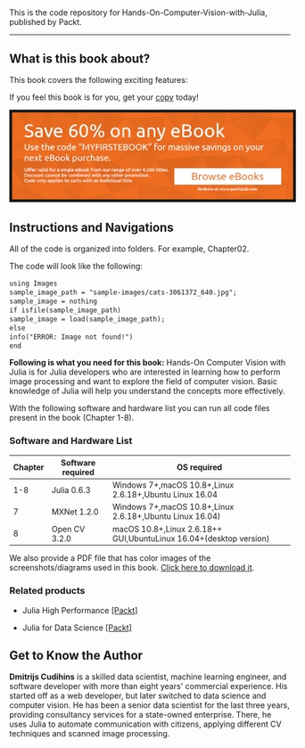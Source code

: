 # 

<a href="https://www.packtpub.com/application-development/hands-computer-vision-julia?utm_source=github&utm_medium=repository&utm_campaign="><img src="" alt="" height="256px" align="right"></a>

This is the code repository for Hands-On-Computer-Vision-with-Julia, published by Packt.

****

## What is this book about?

This book covers the following exciting features:


If you feel this book is for you, get your [copy](https://www.amazon.com/dp/1788998790) today!

<a href="https://www.packtpub.com/?utm_source=github&utm_medium=banner&utm_campaign=GitHubBanner"><img src="https://raw.githubusercontent.com/PacktPublishing/GitHub/master/GitHub.png" 
alt="https://www.packtpub.com/" border="5" /></a>

## Instructions and Navigations
All of the code is organized into folders. For example, Chapter02.

The code will look like the following:
```
using Images
sample_image_path = "sample-images/cats-3061372_640.jpg";
sample_image = nothing
if isfile(sample_image_path)
sample_image = load(sample_image_path);
else
info("ERROR: Image not found!")
end
```

**Following is what you need for this book:**
Hands-On Computer Vision with Julia is for Julia developers who are interested in learning how to perform image processing and want to explore the field of computer vision. Basic knowledge of Julia will help you understand the concepts more effectively.

With the following software and hardware list you can run all code files present in the book (Chapter 1-8).
### Software and Hardware List
| Chapter  | Software required                   | OS required                        |
| -------- | ------------------------------------| -----------------------------------|
| 1-8      | Julia 0.6.3                     | Windows 7+,macOS 10.8+,Linux 2.6.18+,Ubuntu Linux 16.04 |
| 7       | MXNet 1.2.0            | Windows 7+,macOS 10.8+,Linux 2.6.18+,Ubuntu Linux 16.04) |
| 8        | Open CV 3.2.0            | macOS 10.8+,Linux 2.6.18++ GUI,UbuntuLinux 16.04+(desktop version) |


We also provide a PDF file that has color images of the screenshots/diagrams used in this book. [Click here to download it](https://www.packtpub.com/sites/default/files/downloads/HandsOnComputerVisionwithJulia_ColorImages.pdf).

### Related products

*  Julia High Performance [[Packt]](https://www.packtpub.com/application-development/julia-high-performance?utm_source=github&utm_medium=repository&utm_campaign=9781788998796)

* Julia for Data Science [[Packt]](https://www.packtpub.com/big-data-and-business-intelligence/julia-data-science?utm_source=github&utm_medium=repository&utm_campaign=9781785289699 )



## Get to Know the Author
**Dmitrijs Cudihins**
is a skilled data scientist, machine learning engineer, and software developer with more than eight years' commercial experience. His started off as a web developer, but later switched to data science and computer vision. He has been a senior data scientist for the last three years, providing consultancy services for a state-owned enterprise. There, he uses Julia to automate communication with citizens, applying different CV techniques and scanned image processing.


